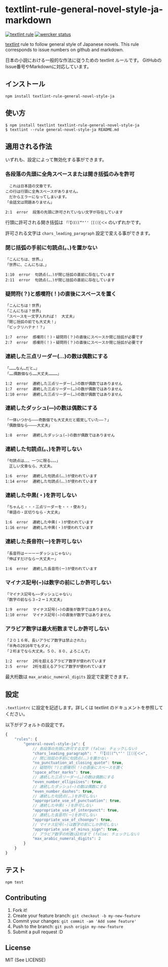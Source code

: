 # textlint-rule-general-novel-style-ja-markdown

[![textlint rule](https://img.shields.io/badge/textlint-fixable-green.svg?style=social)](https://textlint.github.io/) [![wercker status](https://app.wercker.com/status/b98b7501d0ba05f22cda981be6dde314/s/master "wercker status")](https://app.wercker.com/project/bykey/b98b7501d0ba05f22cda981be6dde314)

[textlint](https://github.com/textlint/textlint) rule to follow general style of Japanese novels.
This rule corresponds to issue numbers on github and markdown.

日本の小説における一般的な作法に従うための textlint ルールです。
GitHubのIssue番号やMarkdownに対応しています。

## インストール

    npm install textlint-rule-general-novel-style-ja

## 使い方

    $ npm install textlint textlint-rule-general-novel-style-ja
    $ textlint --rule general-novel-style-ja README.md

## 適用される作法

いずれも、設定によって無効化する事ができます。

### 各段落の先頭に全角スペースまたは開き括弧のみを許可

```
　これは日本語の文章です。
この行は行頭に全角スペースがありません。
　だからエラーになってしまいます。
「会話文は問題ありません」
```

```
2:1  error  段落の先頭に許可されていない文字が存在しています
```

行頭に許可される開き括弧は `「『【〈《（(“"‘'［[〔｛{＜<` のいずれかです。

許可される文字は `chars_leading_paragraph` 設定で変える事ができます。

### 閉じ括弧の手前に句読点(。、)を置かない

```
「こんにちは、世界。」
「世界に、こんにちは、」
```

```
1:10  error  句読点(。、)が閉じ括弧の直前に存在しています
2:11  error  句読点(。、)が閉じ括弧の直前に存在しています
```

### 疑問符(？)と感嘆符(！)の直後にスペースを置く

```
「こんにちは！世界」
「こんにちは？世界」
「スペースを一文字入れれば！　大丈夫」
「閉じ括弧の前でも大丈夫！」
「ビックリハテナ！？」
```

```
1:7  error  感嘆符(！)・疑問符(？)の直後にスペースか閉じ括弧が必要です
2:7  error  感嘆符(！)・疑問符(？)の直後にスペースか閉じ括弧が必要です
```

### 連続した三点リーダー(…)の数は偶数にする

```
「………なん…だと…」
「……偶数個なら……大丈夫…………」
```

```
1:2  error  連続した三点リーダー(…)の数が偶数ではありません
1:7  error  連続した三点リーダー(…)の数が偶数ではありません
1:10 error  連続した三点リーダー(…)の数が偶数ではありません
```

### 連続したダッシュ(―)の数は偶数にする

```
「一体いつから―――奇数個でも大丈夫だと錯覚していた――？」
「偶数個なら――――大丈夫」
```

```
1:8  error  連続したダッシュ(―)の数が偶数ではありません
```

### 連続した句読点(。、)を許可しない

```
「句読点は、、、一つに限る。。。」
　正しい文章なら、大丈夫。
```

```
1:6  error  連続した句読点(。、)が使われています
1:14 error  連続した句読点(。、)が使われています
```

### 連続した中黒(・)を許可しない

```
「ちゃんと・・・三点リーダーを・・・使おう」
「単語の・区切りなら・大丈夫」
```

```
1:6  error  連続した中黒(・)が使われています
1:16 error  連続した中黒(・)が使われています
```

### 連続した長音符(ー)を許可しない

```
「長音符はーーーーダッシュじゃない」
「伸ばすだけならー大丈夫ー」
```

```
1:6  error  連続した長音符(ー)が使われています
```

### マイナス記号(−)は数字の前にしか許可しない

```
「マイナス記号も−−ダッシュじゃない」
「数字の前なら３−２＝１大丈夫」
```

```
1:9  error  マイナス記号(−)の直後が数字ではありません
1:10 error  マイナス記号(−)の直後が数字ではありません
```

### アラビア数字は最大桁数までしか許可しない

```
「２０１６年、長いアラビア数字は禁止された」
「半角の2016年でもダメ」
「２桁までなら大丈夫。５０、８０、よろこんで」
```

```
1:2  error  2桁を超えるアラビア数字が使われています
2:5  error  2桁を超えるアラビア数字が使われています
```

最大桁数は `max_arabic_numeral_digits` 設定で変更できます。

## 設定

`.textlintrc` に設定を記述します。詳しくは textlint のドキュメントを参照してください。

以下がデフォルトの設定です。

```js
{
    "rules": {
        "general-novel-style-ja": {
            // 各段落の先頭に許可する文字 (false: チェックしない)
            "chars_leading_paragraph": "　「『【〈《（(“\"‘'［[〔｛{＜<",
            // 閉じ括弧の手前に句読点(。、)を置かない
            "no_punctuation_at_closing_quote": true,
            // 疑問符(？)と感嘆符(！)の直後にスペースを置く
            "space_after_marks": true,
            // 連続した三点リーダー(…)の数は偶数にする
            "even_number_ellipsises": true,
            // 連続したダッシュ(―)の数は偶数にする
            "even_number_dashes": true,
            // 連続した句読点(。、)を許可しない
            "appropriate_use_of_punctuation": true,
            // 連続した中黒(・)を許可しない
            "appropriate_use_of_interpunct": true,
            // 連続した長音符(ー)を許可しない
            "appropriate_use_of_choonpu": true,
            // マイナス記号(−)は数字の前にしか許可しない
            "appropriate_use_of_minus_sign": true,
            // アラビア数字の桁数は2桁まで (false: チェックしない)
            "max_arabic_numeral_digits": 2
        }
    }
}
```

## テスト

    npm test

## Contributing

1. Fork it!
2. Create your feature branch: `git checkout -b my-new-feature`
3. Commit your changes: `git commit -am 'Add some feature'`
4. Push to the branch: `git push origin my-new-feature`
5. Submit a pull request :D

## License

MIT (See LICENSE)
